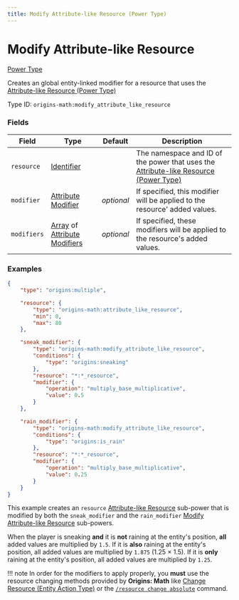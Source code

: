 ```yaml
---
title: Modify Attribute-like Resource (Power Type)
---
```


# Modify Attribute-like Resource

[Power Type](../power_types.md)

Creates an global entity-linked modifier for a resource that uses the [Attribute-like Resource (Power Type)](./attribute_like_resource.md)

Type ID: `origins-math:modify_attribute_like_resource`

### Fields
| Field   | Type | Default    | Description |
|---------|------|------------|-------------|
| `resource`	|[Identifier](https://origins.readthedocs.io/en/latest/types/data_types/identifier/)|	| The namespace and ID of the power that uses the [Attribute-like Resource (Power Type)](./attribute_like_resource.md) |
| `modifier`	|[Attribute Modifier](https://origins.readthedocs.io/en/latest/types/data_types/attribute_modifier/) | _optional_ | If specified, this modifier will be applied to the resource' added values.|
| `modifiers`	|[Array](https://origins.readthedocs.io/en/latest/types/data_types/array/) of [Attribute Modifiers](https://origins.readthedocs.io/en/latest/types/data_types/attribute_modifier/) | _optional_ | If specified, these modifiers will be applied to the resource's added values.|

### Examples
```json
{
	"type": "origins:multiple",

	"resource": {
		"type": "origins-math:attribute_like_resource",
		"min": 0,
		"max": 80
	},

	"sneak_modifier": {
		"type": "origins-math:modify_attribute_like_resource",
		"conditions": {
			"type": "origins:sneaking"
		},
		"resource": "*:*_resource",
		"modifier": {
			"operation": "multiply_base_multiplicative",
			"value": 0.5
		}
	},

	"rain_modifier": {
		"type": "origins-math:modify_attribute_like_resource",
		"conditions": {
			"type": "origins:is_rain"
		},
		"resource": "*:*_resource",
		"modifier": {
			"operation": "multiply_base_multiplicative",
			"value": 0.25
		}
	}
}
```
This example creates an `resource` [Attribute-like Resource](#attribute-like-resource) sub-power that is modified by both the `sneak_modifier` and the `rain_modifier` [Modify Attribute-like Resource](./modify_attribute_like_resource.md) sub-powers. 

When the player is sneaking **and** it is **not** raining at the entity's position, **all** added values are multiplied by `1.5`. If it is **also** raining at the entity's position, all added values are multiplied by `1.875` (1.25 × 1.5). If it is **only** raining at the entity's position, all added values are multiplied by `1.25`.

!!! note
	In order for the modifiers to apply properly, you **must** use the resource changing methods provided by **Origins: Math** like [Change Resource (Entity Action Type)](../entity_action_types/change_resource.md) or the [`/resource change absolute`](../../misc/commands/resource.md) command.